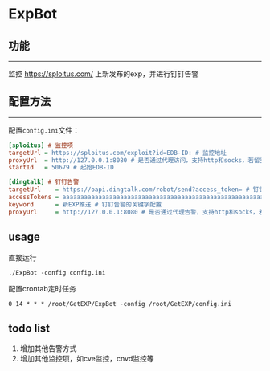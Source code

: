 # ExpBot
## 功能
---
监控 https://sploitus.com/ 上新发布的exp，并进行钉钉告警

## 配置方法
---
配置`config.ini`文件：
```ini
[sploitus] # 监控项
targetUrl = https://sploitus.com/exploit?id=EDB-ID: # 监控地址
proxyUrl  = http://127.0.0.1:8080 # 是否通过代理访问，支持http和socks，若留空则不通过代理
startId   = 50679 # 起始EDB-ID

[dingtalk] # 钉钉告警
targetUrl    = https://oapi.dingtalk.com/robot/send?access_token= # 钉钉告警地址
accessTokens = aaaaaaaaaaaaaaaaaaaaaaaaaaaaaaaaaaaaaaaaaaaaaaaaaaaaaaaaaaaaaaaa,bbbbbbbbbbbbbbbbbbbbbbbbbbbbbbbbbbbbbbbbbbbbbbbbbbbbbbbbbbbbbbbb # 钉钉告警的access_token，使用逗号分隔多个token
keyword      = 新EXP推送 # 钉钉告警的关键字配置
proxyUrl     = http://127.0.0.1:8080 # 是否通过代理告警，支持http和socks，若留空则不通过代理
```
usage
---
直接运行
``` shell
./ExpBot -config config.ini
```
配置crontab定时任务
``` shell
0 14 * * * /root/GetEXP/ExpBot -config /root/GetEXP/config.ini
```
todo list
---
1. 增加其他告警方式
2. 增加其他监控项，如cve监控，cnvd监控等
